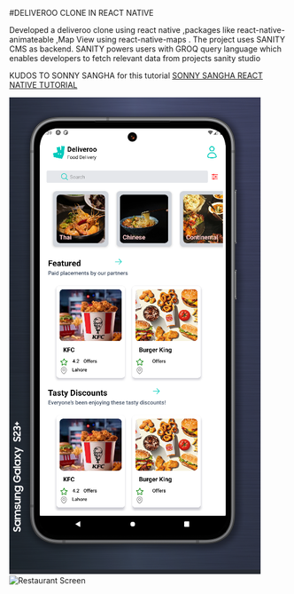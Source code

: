#DELIVEROO CLONE IN REACT NATIVE 

Developed a deliveroo clone using react native ,packages like react-native-animateable ,Map View using react-native-maps . The project uses SANITY CMS as backend. SANITY powers users with GROQ query language which enables developers to fetch relevant data from projects sanity studio

KUDOS TO SONNY SANGHA for this tutorial [SONNY SANGHA REACT NATIVE TUTORIAL](https://youtu.be/AkEnidfZnCU?si=WtxdvmomTc0uz9d_)


![Home Screen](<Screenshot 2024-09-16 133930.png>)
![Restaurant Screen](<Screenshot 2024-09-16 134211.png >)